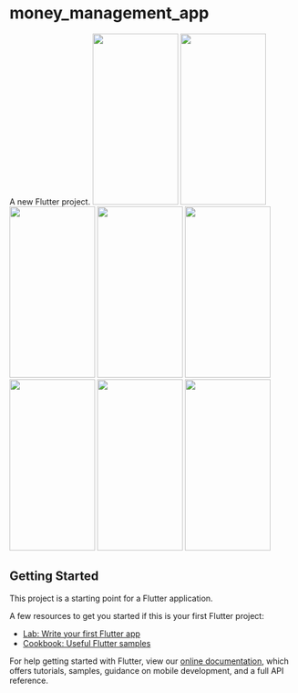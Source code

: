 # money_management_app

A new Flutter project.
<img src="https://user-images.githubusercontent.com/69633823/90268622-eb17ce80-de74-11ea-9400-b0c1a179d290.jpeg" width="150" height="300">
<img src="https://user-images.githubusercontent.com/69633823/90268635-f2d77300-de74-11ea-8ba9-c5e68eccf671.jpeg" width="150" height="300">
<img src="https://user-images.githubusercontent.com/69633823/90268691-097dca00-de75-11ea-80e0-a0c9b64ec8d0.jpeg" width="150" height="300">
<img src="https://user-images.githubusercontent.com/69633823/90268700-0c78ba80-de75-11ea-8ef4-505e43be5b8e.jpeg" width="150" height="300">
<img src="https://user-images.githubusercontent.com/69633823/90268713-0edb1480-de75-11ea-9552-e0fb09bcedbd.jpeg" width="150" height="300">
<img src="https://user-images.githubusercontent.com/69633823/90268737-169ab900-de75-11ea-8197-43b63823e2be.jpeg" width="150" height="300">
<img src="https://user-images.githubusercontent.com/69633823/90268741-18fd1300-de75-11ea-9f84-ad506154a4df.jpeg" width="150" height="300">
<img src="https://user-images.githubusercontent.com/69633823/90268747-1ac6d680-de75-11ea-8497-47b3642f1be9.jpeg" width="150" height="300">


## Getting Started

This project is a starting point for a Flutter application.

A few resources to get you started if this is your first Flutter project:

- [Lab: Write your first Flutter app](https://flutter.dev/docs/get-started/codelab)
- [Cookbook: Useful Flutter samples](https://flutter.dev/docs/cookbook)

For help getting started with Flutter, view our
[online documentation](https://flutter.dev/docs), which offers tutorials,
samples, guidance on mobile development, and a full API reference.
